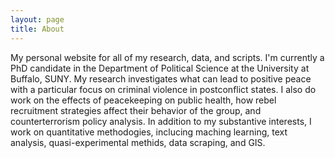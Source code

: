 ```yaml
---
layout: page
title: About
---
```


My personal website for all of my research, data, and scripts. I'm currently a PhD candidate in the Department of Political Science at the University at Buffalo, SUNY. My research investigates what can lead to positive peace with a particular focus on criminal violence in postconflict states. I also do work on the effects of peacekeeping on public health, how rebel recruitment strategies affect their behavior of the group, and counterterrorism policy analysis. In addition to my substantive interests, I work on quantitative methodogies, inclucing maching learning, text analysis, quasi-experimental methids, data scraping, and GIS.  
